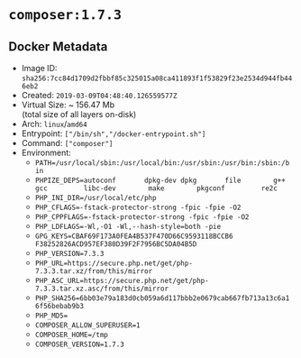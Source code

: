 # `composer:1.7.3`

## Docker Metadata

- Image ID: `sha256:7cc84d1709d2fbbf85c325015a08ca411893f1f53829f23e2534d944fb446eb2`
- Created: `2019-03-09T04:48:40.126559577Z`
- Virtual Size: ~ 156.47 Mb  
  (total size of all layers on-disk)
- Arch: `linux`/`amd64`
- Entrypoint: `["/bin/sh","/docker-entrypoint.sh"]`
- Command: `["composer"]`
- Environment:
  - `PATH=/usr/local/sbin:/usr/local/bin:/usr/sbin:/usr/bin:/sbin:/bin`
  - `PHPIZE_DEPS=autoconf 		dpkg-dev dpkg 		file 		g++ 		gcc 		libc-dev 		make 		pkgconf 		re2c`
  - `PHP_INI_DIR=/usr/local/etc/php`
  - `PHP_CFLAGS=-fstack-protector-strong -fpic -fpie -O2`
  - `PHP_CPPFLAGS=-fstack-protector-strong -fpic -fpie -O2`
  - `PHP_LDFLAGS=-Wl,-O1 -Wl,--hash-style=both -pie`
  - `GPG_KEYS=CBAF69F173A0FEA4B537F470D66C9593118BCCB6 F38252826ACD957EF380D39F2F7956BC5DA04B5D`
  - `PHP_VERSION=7.3.3`
  - `PHP_URL=https://secure.php.net/get/php-7.3.3.tar.xz/from/this/mirror`
  - `PHP_ASC_URL=https://secure.php.net/get/php-7.3.3.tar.xz.asc/from/this/mirror`
  - `PHP_SHA256=6bb03e79a183d0cb059a6d117bbb2e0679cab667fb713a13c6a16f56bebab9b3`
  - `PHP_MD5=`
  - `COMPOSER_ALLOW_SUPERUSER=1`
  - `COMPOSER_HOME=/tmp`
  - `COMPOSER_VERSION=1.7.3`
